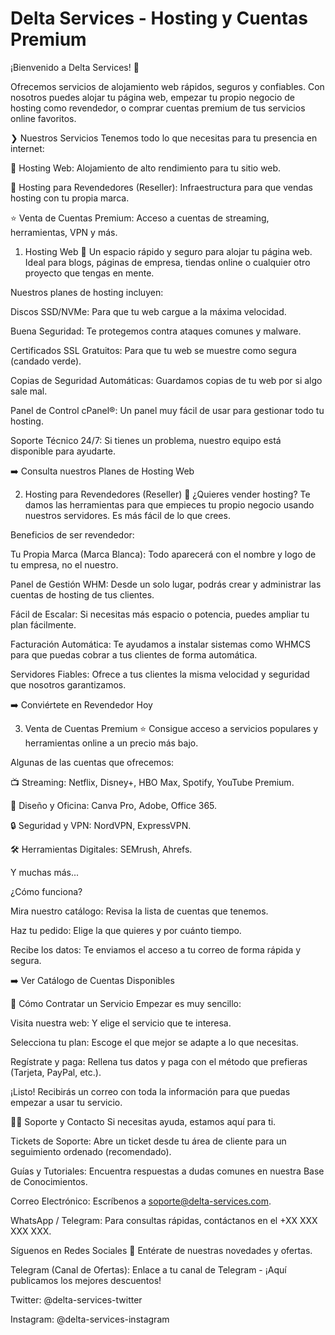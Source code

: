 # Delta Services - Hosting y Cuentas Premium
¡Bienvenido a Delta Services! 👋

Ofrecemos servicios de alojamiento web rápidos, seguros y confiables. Con nosotros puedes alojar tu página web, empezar tu propio negocio de hosting como revendedor, o comprar cuentas premium de tus servicios online favoritos.

❯ Nuestros Servicios
Tenemos todo lo que necesitas para tu presencia en internet:

🚀 Hosting Web: Alojamiento de alto rendimiento para tu sitio web.

💼 Hosting para Revendedores (Reseller): Infraestructura para que vendas hosting con tu propia marca.

⭐ Venta de Cuentas Premium: Acceso a cuentas de streaming, herramientas, VPN y más.

1. Hosting Web 🚀
Un espacio rápido y seguro para alojar tu página web. Ideal para blogs, páginas de empresa, tiendas online o cualquier otro proyecto que tengas en mente.

Nuestros planes de hosting incluyen:

Discos SSD/NVMe: Para que tu web cargue a la máxima velocidad.

Buena Seguridad: Te protegemos contra ataques comunes y malware.

Certificados SSL Gratuitos: Para que tu web se muestre como segura (candado verde).

Copias de Seguridad Automáticas: Guardamos copias de tu web por si algo sale mal.

Panel de Control cPanel®: Un panel muy fácil de usar para gestionar todo tu hosting.

Soporte Técnico 24/7: Si tienes un problema, nuestro equipo está disponible para ayudarte.

➡️ Consulta nuestros Planes de Hosting Web

2. Hosting para Revendedores (Reseller) 💼
¿Quieres vender hosting? Te damos las herramientas para que empieces tu propio negocio usando nuestros servidores. Es más fácil de lo que crees.

Beneficios de ser revendedor:

Tu Propia Marca (Marca Blanca): Todo aparecerá con el nombre y logo de tu empresa, no el nuestro.

Panel de Gestión WHM: Desde un solo lugar, podrás crear y administrar las cuentas de hosting de tus clientes.

Fácil de Escalar: Si necesitas más espacio o potencia, puedes ampliar tu plan fácilmente.

Facturación Automática: Te ayudamos a instalar sistemas como WHMCS para que puedas cobrar a tus clientes de forma automática.

Servidores Fiables: Ofrece a tus clientes la misma velocidad y seguridad que nosotros garantizamos.

➡️ Conviértete en Revendedor Hoy

3. Venta de Cuentas Premium ⭐
Consigue acceso a servicios populares y herramientas online a un precio más bajo.

Algunas de las cuentas que ofrecemos:

📺 Streaming: Netflix, Disney+, HBO Max, Spotify, YouTube Premium.

🎨 Diseño y Oficina: Canva Pro, Adobe, Office 365.

🔒 Seguridad y VPN: NordVPN, ExpressVPN.

🛠️ Herramientas Digitales: SEMrush, Ahrefs.

Y muchas más...

¿Cómo funciona?

Mira nuestro catálogo: Revisa la lista de cuentas que tenemos.

Haz tu pedido: Elige la que quieres y por cuánto tiempo.

Recibe los datos: Te enviamos el acceso a tu correo de forma rápida y segura.

➡️ Ver Catálogo de Cuentas Disponibles

🏁 Cómo Contratar un Servicio
Empezar es muy sencillo:

Visita nuestra web: Y elige el servicio que te interesa.

Selecciona tu plan: Escoge el que mejor se adapte a lo que necesitas.

Regístrate y paga: Rellena tus datos y paga con el método que prefieras (Tarjeta, PayPal, etc.).

¡Listo! Recibirás un correo con toda la información para que puedas empezar a usar tu servicio.

🧑‍💻 Soporte y Contacto
Si necesitas ayuda, estamos aquí para ti.

Tickets de Soporte: Abre un ticket desde tu área de cliente para un seguimiento ordenado (recomendado).

Guías y Tutoriales: Encuentra respuestas a dudas comunes en nuestra Base de Conocimientos.

Correo Electrónico: Escríbenos a soporte@delta-services.com.

WhatsApp / Telegram: Para consultas rápidas, contáctanos en el +XX XXX XXX XXX.

Síguenos en Redes Sociales 📣
Entérate de nuestras novedades y ofertas.

Telegram (Canal de Ofertas): Enlace a tu canal de Telegram - ¡Aquí publicamos los mejores descuentos!

Twitter: @delta-services-twitter

Instagram: @delta-services-instagram
